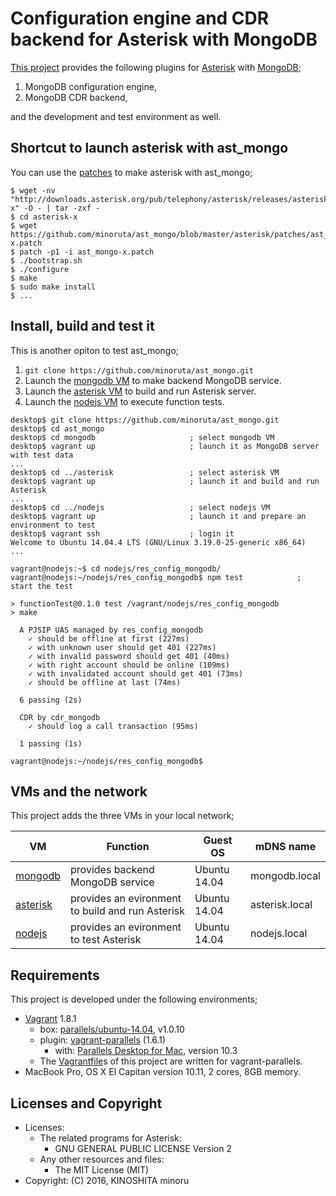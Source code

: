 # Configuration engine and CDR backend for Asterisk with MongoDB

[This project][8] provides the following plugins for [Asterisk][1] with [MongoDB][2];

1. MongoDB configuration engine,
2. MongoDB CDR backend,

and the development and test environment as well.

## Shortcut to launch asterisk with ast_mongo

You can use the [patches](asterisk/patches) to make asterisk with ast_mongo;

```
$ wget -nv "http://downloads.asterisk.org/pub/telephony/asterisk/releases/asterisk-x" -O - | tar -zxf -
$ cd asterisk-x
$ wget https://github.com/minoruta/ast_mongo/blob/master/asterisk/patches/ast_mongo-x.patch
$ patch -p1 -i ast_mongo-x.patch
$ ./bootstrap.sh
$ ./configure
$ make
$ sudo make install
$ ...
```

## Install, build and test it

This is another opiton to test ast_mongo;

1. `git clone https://github.com/minoruta/ast_mongo.git`
2. Launch the [mongodb VM](mongodb) to make backend MongoDB service.
3. Launch the [asterisk VM](asterisk) to build and run Asterisk server.
4. Launch the [nodejs VM](nodejs) to execute function tests.

```
desktop$ git clone https://github.com/minoruta/ast_mongo.git
desktop$ cd ast_mongo
desktop$ cd mongodb                     ; select mongodb VM
desktop$ vagrant up                     ; launch it as MongoDB server with test data
...
desktop$ cd ../asterisk                 ; select asterisk VM
desktop$ vagrant up                     ; launch it and build and run Asterisk
...
desktop$ cd ../nodejs                   ; select nodejs VM
desktop$ vagrant up                     ; launch it and prepare an environment to test
desktop$ vagrant ssh                    ; login it
Welcome to Ubuntu 14.04.4 LTS (GNU/Linux 3.19.0-25-generic x86_64)
...

vagrant@nodejs:~$ cd nodejs/res_config_mongodb/
vagrant@nodejs:~/nodejs/res_config_mongodb$ npm test            ; start the test

> functionTest@0.1.0 test /vagrant/nodejs/res_config_mongodb
> make

  A PJSIP UAS managed by res_config_mongodb
    ✓ should be offline at first (227ms)
    ✓ with unknown user should get 401 (227ms)
    ✓ with invalid password should get 401 (40ms)
    ✓ with right account should be online (109ms)
    ✓ with invalidated account should get 401 (73ms)
    ✓ should be offline at last (74ms)

  6 passing (2s)

  CDR by cdr_mongodb
    ✓ should log a call transaction (95ms)

  1 passing (1s)

vagrant@nodejs:~/nodejs/res_config_mongodb$ 
```

## VMs and the network

This project adds the three VMs in your local network;

|VM                  |Function                                        |Guest OS    |mDNS name     |
|--------------------|------------------------------------------------|------------|--------------|
|[mongodb](mongodb)  |provides backend MongoDB service                |Ubuntu 14.04|mongodb.local |
|[asterisk](asterisk)|provides an evironment to build and run Asterisk|Ubuntu 14.04|asterisk.local|
|[nodejs](nodejs)    |provides an evironment to test Asterisk         |Ubuntu 14.04|nodejs.local  |

## Requirements

This project is developed under the following environments;

- [Vagrant][3] 1.8.1
    - box: [parallels/ubuntu-14.04][7], v1.0.10
    - plugin: [vagrant-parallels][4] (1.6.1)
        - with: [Parallels Desktop for Mac][5], version 10.3
    - The [Vagrantfile][6]s of this project are written for vagrant-parallels.
- MacBook Pro, OS X El Capitan version 10.11, 2 cores, 8GB memory.


## Licenses and Copyright

- Licenses: 
    - The related programs for Asterisk: 
        - GNU GENERAL PUBLIC LICENSE Version 2
    - Any other resources and files: 
        - The MIT License (MIT)
- Copyright: (C) 2016, KINOSHITA minoru

[1]: http://asterisk.org/        "Asterisk"
[2]: https://mongodb.org/        "MongoDB"
[3]: https://github.com/mitchellh/vagrant   "Vagrant"
[4]: https://github.com/Parallels/vagrant-parallels     "vagrant-parallels"
[5]: https://www.parallels.com  "Parallels Desktop for Mac"
[6]: https://www.vagrantup.com/docs/vagrantfile/    "Vagrantfile"
[7]: https://atlas.hashicorp.com/parallels/boxes/ubuntu-14.04
[8]: https://github.com/minoruta/ast_mongo
